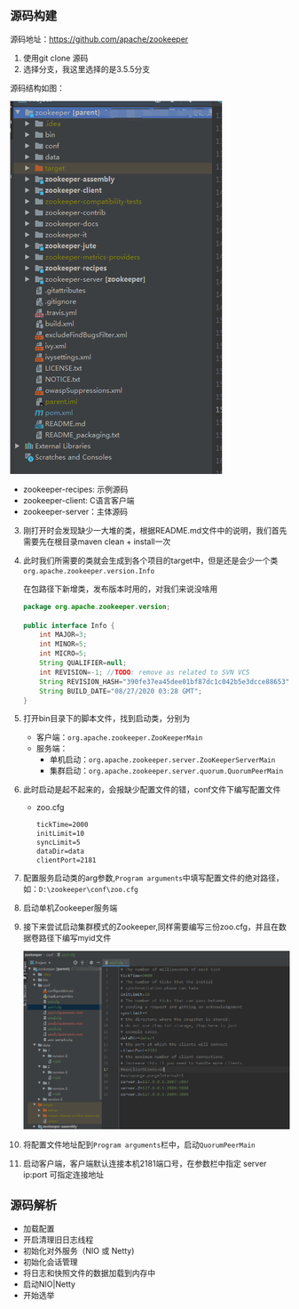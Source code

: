 ## 源码构建

源码地址：[https://github.com/apache/zookeeper ]( https://github.com/apache/zookeeper )

1. 使用git clone 源码
2. 选择分支，我这里选择的是3.5.5分支

源码结构如图：

![](源码结构.png)

* zookeeper-recipes: 示例源码
* zookeeper-client: C语言客户端
* zookeeper-server：主体源码

3. 刚打开时会发现缺少一大堆的类，根据README.md文件中的说明，我们首先需要先在根目录maven clean + install一次

4. 此时我们所需要的类就会生成到各个项目的target中，但是还是会少一个类`org.apache.zookeeper.version.Info`

   在包路径下新增类，发布版本时用的，对我们来说没啥用

   ```java
   package org.apache.zookeeper.version;
   
   public interface Info {
       int MAJOR=3;
       int MINOR=5;
       int MICRO=5;
       String QUALIFIER=null;
       int REVISION=-1; //TODO: remove as related to SVN VCS
       String REVISION_HASH="390fe37ea45dee01bf87dc1c042b5e3dcce88653";
       String BUILD_DATE="08/27/2020 03:28 GMT";
   }
   ```

5. 打开bin目录下的脚本文件，找到启动类，分别为

   - 客户端：`org.apache.zookeeper.ZooKeeperMain`
   - 服务端：
     - 单机启动：`org.apache.zookeeper.server.ZooKeeperServerMain`
     - 集群启动：`org.apache.zookeeper.server.quorum.QuorumPeerMain`

6. 此时启动是起不起来的，会报缺少配置文件的错，conf文件下编写配置文件

   - zoo.cfg

     ```properties
     tickTime=2000
     initLimit=10
     syncLimit=5
     dataDir=data
     clientPort=2181
     ```

7. 配置服务启动类的arg参数,`Program arguments`中填写配置文件的绝对路径，如：`D:\zookeeper\conf\zoo.cfg`

8. 启动单机Zookeeper服务端

9. 接下来尝试启动集群模式的Zookeeper,同样需要编写三份zoo.cfg，并且在数据卷路径下编写myid文件

   ![](集群配置.png)

10. 将配置文件地址配到`Program arguments`栏中，启动`QuorumPeerMain`
11. 启动客户端，客户端默认连接本机2181端口号，在参数栏中指定 server ip:port 可指定连接地址



## 源码解析

- 加载配置
- 开启清理旧日志线程
- 初始化对外服务（NIO 或 Netty)
- 初始化会话管理
- 将日志和快照文件的数据加载到内存中
- 启动NIO|Netty
- 开始选举

